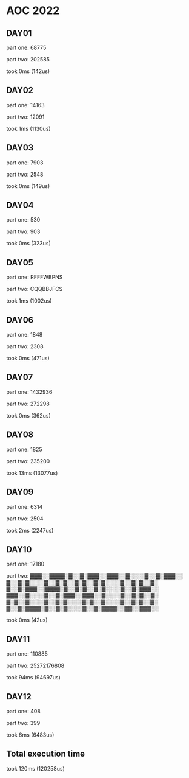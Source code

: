 # AOC 2022

## DAY01

part one:
68775

part two:
202585


took 0ms (142us)  

## DAY02

part one:
14163

part two:
12091


took 1ms (1130us)  

## DAY03

part one:
7903

part two:
2548


took 0ms (149us)  

## DAY04

part one:
530

part two:
903


took 0ms (323us)  

## DAY05

part one:
RFFFWBPNS

part two:
CQQBBJFCS


took 1ms (1002us)  

## DAY06

part one:
1848

part two:
2308


took 0ms (471us)  

## DAY07

part one:
1432936

part two:
272298


took 0ms (362us)  

## DAY08

part one:
1825

part two:
235200


took 13ms (13077us)  

## DAY09

part one:
6314

part two:
2504


took 2ms (2247us)  

## DAY10

part one:
17180

part two:
▓▓▓░░▓▓▓▓░▓░░▓░▓▓▓░░▓▓▓░░▓░░░░▓░░▓░▓▓▓░░
▓░░▓░▓░░░░▓░░▓░▓░░▓░▓░░▓░▓░░░░▓░░▓░▓░░▓░
▓░░▓░▓▓▓░░▓▓▓▓░▓░░▓░▓░░▓░▓░░░░▓░░▓░▓▓▓░░
▓▓▓░░▓░░░░▓░░▓░▓▓▓░░▓▓▓░░▓░░░░▓░░▓░▓░░▓░
▓░▓░░▓░░░░▓░░▓░▓░░░░▓░▓░░▓░░░░▓░░▓░▓░░▓░
▓░░▓░▓▓▓▓░▓░░▓░▓░░░░▓░░▓░▓▓▓▓░░▓▓░░▓▓▓░░



took 0ms (42us)  

## DAY11

part one:
110885

part two:
25272176808


took 94ms (94697us)  

## DAY12

part one:
408

part two:
399


took 6ms (6483us)  

## Total execution time

took 120ms (120258us)  
